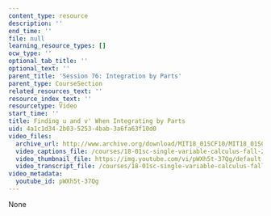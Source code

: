 ```yaml
---
content_type: resource
description: ''
end_time: ''
file: null
learning_resource_types: []
ocw_type: ''
optional_tab_title: ''
optional_text: ''
parent_title: 'Session 76: Integration by Parts'
parent_type: CourseSection
related_resources_text: ''
resource_index_text: ''
resourcetype: Video
start_time: ''
title: Finding u and v' When Integrating by Parts
uid: 4a1c1d34-2b03-5253-4bab-3a6fa63f10d0
video_files:
  archive_url: http://www.archive.org/download/MIT18_01SCF10/MIT18_01SCF10Rec_56_300k.mp4
  video_captions_file: /courses/18-01sc-single-variable-calculus-fall-2010/f42c1b3347ff54d387dacc46294c3e79_pWXh5t-37Qg.vtt
  video_thumbnail_file: https://img.youtube.com/vi/pWXh5t-37Qg/default.jpg
  video_transcript_file: /courses/18-01sc-single-variable-calculus-fall-2010/f7f5cd50f849fd872fe5a364747ec02f_pWXh5t-37Qg.pdf
video_metadata:
  youtube_id: pWXh5t-37Qg
---
```

None

